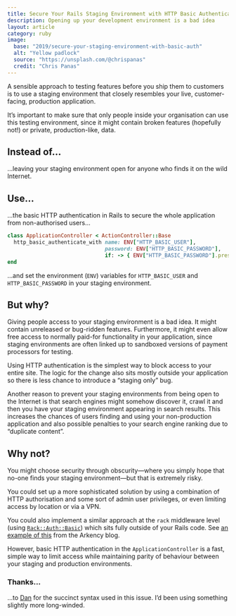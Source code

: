 ```yaml
---
title: Secure Your Rails Staging Environment with HTTP Basic Authentication
description: Opening up your development environment is a bad idea
layout: article
category: ruby
image:
  base: "2019/secure-your-staging-environment-with-basic-auth"
  alt: "Yellow padlock"
  source: "https://unsplash.com/@chrispanas"
  credit: "Chris Panas"
---
```


A sensible approach to testing features before you ship them to customers is to use a staging environment that closely resembles your live, customer-facing, production application.

It’s important to make sure that only people inside your organisation can use this testing environment, since it might contain broken features (hopefully not!) or private, production-like, data.

## Instead of…

…leaving your staging environment open for anyone who finds it on the wild Internet.

## Use…

…the basic HTTP authentication in Rails to secure the whole application from non-authorised users…

```ruby
class ApplicationController < ActionController::Base
  http_basic_authenticate_with name: ENV["HTTP_BASIC_USER"],
                               password: ENV["HTTP_BASIC_PASSWORD"],
                               if: -> { ENV["HTTP_BASIC_PASSWORD"].present? }
end
```

…and set the environment (`ENV`) variables for `HTTP_BASIC_USER` and `HTTP_BASIC_PASSWORD` in your staging environment.

## But why?

Giving people access to your staging environment is a bad idea. It might contain unreleased or bug-ridden features. Furthermore, it might even allow free access to normally paid-for functionality in your application, since staging environments are often linked up to sandboxed versions of payment processors for testing.

Using HTTP authentication is the simplest way to block access to your entire site. The logic for the change also sits mostly outside your application so there is less chance to introduce a “staging only” bug.

Another reason to prevent your staging environments from being open to the Internet is that search engines might somehow discover it, crawl it and then you have your staging environment appearing in search results. This increases the chances of users finding and using your non-production application and also possible penalties to your search engine ranking due to “duplicate content”.

## Why not?

You might choose security through obscurity—where you simply hope that no-one finds your staging environment—but that is extremely risky.

You could set up a more sophisticated solution by using a combination of HTTP authorisation and some sort of admin user privileges, or even limiting access by location or via a VPN.

You could also implement a similar approach at the `rack` middleware level (using [`Rack::Auth::Basic`](https://github.com/rack/rack/blob/main/lib/rack/auth/basic.rb)) which sits fully outside of your Rails code. See [an example of this](https://blog.arkency.com/common-authentication-for-mounted-rack-apps-in-rails/) from the Arkency blog.

However, basic HTTP authentication in the `ApplicationController` is a fast, simple way to limit access while maintaining parity of behaviour between your staging and production environments.

### Thanks…

…to [Dan](https://twitter.com/dannyguk) for the succinct syntax used in this issue. I’d been using something slightly more long-winded.

